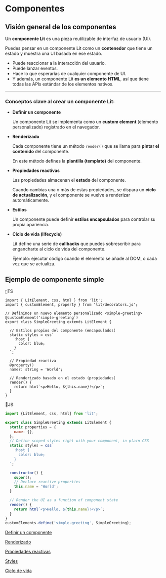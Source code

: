 # Componentes

## Visión general de los componentes

Un **componente Lit** es una pieza reutilizable de interfaz de usuario (UI).

Puedes pensar en un componente Lit como un **contenedor** que tiene un estado y muestra una UI basada en ese estado.

- Puede reaccionar a la interacción del usuario.
- Puede lanzar eventos.
- Hace lo que esperarías de cualquier componente de UI.
- Y además, un componente Lit **es un elemento HTML**, así que tiene todas las APIs estándar de los elementos nativos.

---

### Conceptos clave al crear un componente Lit:

- **Definir un componente**
    
    Un componente Lit se implementa como un **custom element** (elemento personalizado) registrado en el navegador.
    
- **Renderizado**
    
    Cada componente tiene un método `render()` que se llama para **pintar el contenido** del componente.
    
    En este método defines la **plantilla (template)** del componente.
    
- **Propiedades reactivas**
    
    Las propiedades almacenan el **estado** del componente.
    
    Cuando cambias una o más de estas propiedades, se dispara un **ciclo de actualización**, y el componente se vuelve a renderizar automáticamente.
    
- **Estilos**
    
    Un componente puede definir **estilos encapsulados** para controlar su propia apariencia.
    
- **Ciclo de vida (lifecycle)**
    
    Lit define una serie de **callbacks** que puedes sobrescribir para engancharte al ciclo de vida del componente.
    
    Ejemplo: ejecutar código cuando el elemento se añade al DOM, o cada vez que se actualiza.
    

## Ejemplo de componente simple

`📒`TS 

```tsx
import { LitElement, css, html } from 'lit';
import { customElement, property } from 'lit/decorators.js';

// Definimos un nuevo elemento personalizado <simple-greeting>
@customElement('simple-greeting')
export class SimpleGreeting extends LitElement {
  
  // Estilos propios del componente (encapsulados)
  static styles = css`
    :host {
      color: blue;
    }
  `;

  // Propiedad reactiva
  @property()
  name?: string = 'World';

  // Renderizado basado en el estado (propiedades)
  render() {
    return html`<p>Hello, ${this.name}!</p>`;
  }
}

```

📒JS 

```jsx
import {LitElement, css, html} from 'lit';

export class SimpleGreeting extends LitElement {
  static properties = {
    name: {},
  };
  // Define scoped styles right with your component, in plain CSS
  static styles = css`
    :host {
      color: blue;
    }
  `;

  constructor() {
    super();
    // Declare reactive properties
    this.name = 'World';
  }

  // Render the UI as a function of component state
  render() {
    return html`<p>Hello, ${this.name}!</p>`;
  }
}
customElements.define('simple-greeting', SimpleGreeting);
```

[Definir un componente](Componentes%202562f387d5c380ea8d36f6d7c0e9c823/Definir%20un%20componente%202572f387d5c380758b82caa473012138.md)

[Renderizado](Componentes%202562f387d5c380ea8d36f6d7c0e9c823/Renderizado%202572f387d5c380e7b020c2fc6b7c87d2.md)

[Propiedades reactivas](Componentes%202562f387d5c380ea8d36f6d7c0e9c823/Propiedades%20reactivas%202572f387d5c38006afadf80a28fc1455.md)

[Styles](Componentes%202562f387d5c380ea8d36f6d7c0e9c823/Styles%202572f387d5c3808d8e4dca520c3af890.md)

[Ciclo de vida](Componentes%202562f387d5c380ea8d36f6d7c0e9c823/Ciclo%20de%20vida%202572f387d5c380069ec8c2249985f85e.md)

[](Componentes%202562f387d5c380ea8d36f6d7c0e9c823/Sin%20t%C3%ADtulo%202572f387d5c3805a9176c9241fd3e783.md)

[](Componentes%202562f387d5c380ea8d36f6d7c0e9c823/Sin%20t%C3%ADtulo%202572f387d5c380288102cd9a42bcfc14.md)

[](Componentes%202562f387d5c380ea8d36f6d7c0e9c823/Sin%20t%C3%ADtulo%202572f387d5c3804abcf6d7bb7defa79e.md)

[](Componentes%202562f387d5c380ea8d36f6d7c0e9c823/Sin%20t%C3%ADtulo%202572f387d5c380738430c4bb63bd1bc6.md)